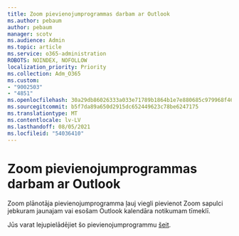 ```yaml
---
title: Zoom pievienojumprogrammas darbam ar Outlook
ms.author: pebaum
author: pebaum
manager: scotv
ms.audience: Admin
ms.topic: article
ms.service: o365-administration
ROBOTS: NOINDEX, NOFOLLOW
localization_priority: Priority
ms.collection: Adm_O365
ms.custom:
- "9002503"
- "4851"
ms.openlocfilehash: 30a29db86026333a033e71789b1864b1e7e880685c979968f467ef26f7fdc485
ms.sourcegitcommit: b5f7da89a650d2915dc652449623c78be6247175
ms.translationtype: MT
ms.contentlocale: lv-LV
ms.lasthandoff: 08/05/2021
ms.locfileid: "54036410"
---
```

# <a name="zoom-add-in-for-outlook"></a>Zoom pievienojumprogrammas darbam ar Outlook

Zoom plānotāja pievienojumprogramma ļauj viegli pievienot Zoom sapulci jebkuram jaunajam vai esošam Outlook kalendāra notikumam tīmeklī.

Jūs varat lejupielādējiet šo pievienojumprogrammu [šeit](https://go.microsoft.com/fwlink/?linkid=2126413).
 